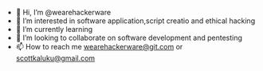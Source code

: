 - 👋 Hi, I’m @wearehackerware
- 👀 I’m interested in software application,script creatio and ethical hacking
- 🌱 I’m currently learning 
- 💞️ I’m looking to collaborate on software development and pentesting
- 📫 How to reach me wearehackerware@git.com  or scottkaluku@gmail.com

<!---
wearehackerware/wearehackerware is a ✨ special ✨ repository because its `README.md` (this file) appears on your GitHub profile.
You can click the Preview link to take a look at your changes.
--->
